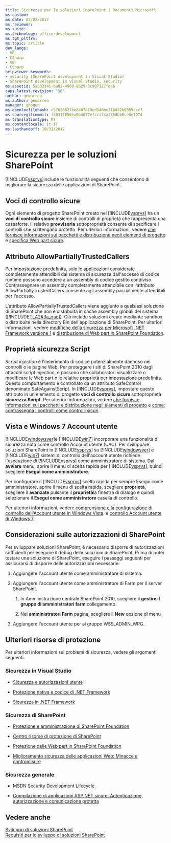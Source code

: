```yaml
---
title: Sicurezza per le soluzioni SharePoint | Documenti Microsoft
ms.custom: 
ms.date: 02/02/2017
ms.reviewer: 
ms.suite: 
ms.technology: office-development
ms.tgt_pltfrm: 
ms.topic: article
dev_langs:
- VB
- CSharp
- VB
- CSharp
helpviewer_keywords:
- security [SharePoint development in Visual Studio]
- SharePoint development in Visual Studio, security
ms.assetid: 5ab33141-ba82-4960-8b29-3c907127fea6
caps.latest.revision: "16"
author: gewarren
ms.author: gewarren
manager: ghogen
ms.openlocfilehash: c57626827be8487d19cd546bc31bd32b0859cec7
ms.sourcegitcommit: f40311056ea0b4677efcca74a285dbb0ce0e7974
ms.translationtype: MT
ms.contentlocale: it-IT
ms.lasthandoff: 10/31/2017
---
```

# <a name="security-for-sharepoint-solutions"></a>Sicurezza per le soluzioni SharePoint
  [!INCLUDE[vsprvs](../sharepoint/includes/vsprvs-md.md)]include le funzionalità seguenti che consentono di migliorare la sicurezza delle applicazioni di SharePoint.  
  
## <a name="safe-control-entries"></a>Voci di controllo sicure  
 Ogni elemento di progetto SharePoint creato nel [!INCLUDE[vsprvs](../sharepoint/includes/vsprvs-md.md)] ha un **voci di controllo sicure** insieme di controlli di proprietà che rappresenta una cassaforte. Il relativo **provvisoria** sottoproprietà consente di specificare i controlli che si ritengano protetto. Per ulteriori informazioni, vedere [che fornisce informazioni sui pacchetti e distribuzione negli elementi di progetto](../sharepoint/providing-packaging-and-deployment-information-in-project-items.md) e [specifica Web part sicure](http://go.microsoft.com/fwlink/?LinkId=177521).  
  
## <a name="allowpartiallytrustedcallers-attribute"></a>Attributo AllowPartiallyTrustedCallers  
 Per impostazione predefinita, solo le applicazioni considerate completamente attendibili dal sistema di sicurezza dall'accesso di codice runtime possono accedere a un assembly di codice gestito condiviso. Contrassegnare un assembly completamente attendibile con l'attributo AllowPartiallyTrustedCallers consente agli assembly parzialmente attendibili per l'accesso.  
  
 L'attributo AllowPartiallyTrustedCallers viene aggiunto a qualsiasi soluzione di SharePoint che non è distribuita in cache assembly globali del sistema ([!INCLUDE[TLA2#tla_gac](../sharepoint/includes/tla2sharptla-gac-md.md)]). Ciò include soluzioni create mediante sandbox o distribuite nella directory Bin dell'applicazione di SharePoint. Per ulteriori informazioni, vedere [modifiche della sicurezza per Microsoft .NET Framework versione 1](http://go.microsoft.com/fwlink/?LinkId=177515) e [distribuzione di Web part in SharePoint Foundation](http://go.microsoft.com/fwlink/?LinkId=177509).  
  
## <a name="safe-against-script-property"></a>Proprietà sicurezza Script  
 *Script injection* è l'inserimento di codice potenzialmente dannoso nei controlli o le pagine Web. Per proteggere i siti di SharePoint 2010 dagli attacchi script injection, è possono che collaboratori visualizzare o modificare le Web part o le relative proprietà per impostazione predefinita. Questo comportamento è controllato da un attributo SafeControl denominato SafeAgainstScript. In [!INCLUDE[vsprvs](../sharepoint/includes/vsprvs-md.md)], impostare questo attributo in un elemento di progetto **voci di controllo sicure** sottoproprietà **sicurezza Script**. Per ulteriori informazioni, vedere [che fornisce informazioni sui pacchetti e distribuzione negli elementi di progetto](../sharepoint/providing-packaging-and-deployment-information-in-project-items.md) e [come: contrassegna i controlli come controlli sicuri](../sharepoint/how-to-mark-controls-as-safe-controls.md).  
  
## <a name="vista-and-windows-7-user-account-control"></a>Vista e Windows 7 Account utente  
 [!INCLUDE[windowsver](../sharepoint/includes/windowsver-md.md)]e [!INCLUDE[win7](../sharepoint/includes/win7-md.md)] incorporare una funzionalità di sicurezza nota come controllo Account utente (UAC). Per sviluppare soluzioni SharePoint in [!INCLUDE[vsprvs](../sharepoint/includes/vsprvs-md.md)] su [!INCLUDE[windowsver](../sharepoint/includes/windowsver-md.md)] e [!INCLUDE[win7](../sharepoint/includes/win7-md.md)] sistemi di controllo dell'account utente richiede l'esecuzione di [!INCLUDE[vsprvs](../sharepoint/includes/vsprvs-md.md)] come amministratore di sistema. Dal **avviare** menu, aprire il menu di scelta rapida per [!INCLUDE[vsprvs](../sharepoint/includes/vsprvs-md.md)], quindi scegliere **Esegui come amministratore**.  
  
 Per configurare il [!INCLUDE[vsprvs](../sharepoint/includes/vsprvs-md.md)] scelta rapida per sempre Esegui come amministratore, aprire il menu di scelta rapida, scegliere **proprietà**, scegliere il **avanzate** pulsante il **proprietà**la finestra di dialogo e quindi selezionare il **Esegui come amministratore** casella di controllo.  
  
 Per ulteriori informazioni, vedere [comprensione e la configurazione di controllo dell'Account utente in Windows Vista](http://go.microsoft.com/fwlink/?LinkID=156476). e [controllo Account utente di Windows 7](http://go.microsoft.com/fwlink/?LinkId=177523).  
  
## <a name="sharepoint-permissions-considerations"></a>Considerazioni sulle autorizzazioni di SharePoint  
 Per sviluppare soluzioni SharePoint, è necessario disporre di autorizzazioni sufficienti per eseguire il debug delle soluzioni di SharePoint. Prima di poter testare una soluzione di SharePoint, eseguire i passaggi seguenti per assicurarsi di disporre delle autorizzazioni necessarie:  
  
1.  Aggiungere l'account utente come amministratore di sistema.  
  
2.  Aggiungere l'account utente come amministratore di Farm per il server SharePoint.  
  
    1.  In Amministrazione centrale SharePoint 2010, scegliere il **gestire il gruppo di amministratori farm** collegamento.  
  
    2.  Nel **amministratori Farm** pagina, scegliere il **New** opzione di menu  
  
3.  Aggiungere l'account utente per al gruppo WSS_ADMIN_WPG.  
  
## <a name="additional-security-resources"></a>Ulteriori risorse di protezione  
 Per ulteriori informazioni sui problemi di sicurezza, vedere gli argomenti seguenti.  
  
### <a name="visual-studio-security"></a>Sicurezza in Visual Studio  
  
-   [Sicurezza e autorizzazioni utente](http://go.microsoft.com/fwlink/?LinkId=177503)  
  
-   [Protezione nativa e codice di .NET Framework](http://go.microsoft.com/fwlink/?LinkId=177504)  
  
-   [Sicurezza in .NET Framework](http://go.microsoft.com/fwlink/?LinkId=177502)  
  
### <a name="sharepoint-security"></a>Sicurezza di SharePoint  
  
-   [Protezione e amministrazione di SharePoint Foundation](http://go.microsoft.com/fwlink/?LinkId=177501)  
  
-   [Centro risorse di protezione di SharePoint](http://go.microsoft.com/fwlink/?LinkId=177498)  
  
-   [Protezione delle Web part in SharePoint Foundation](http://go.microsoft.com/fwlink/?LinkId=177511)  
  
-   [Miglioramento sicurezza delle applicazioni Web: Minacce e contromisure](http://go.microsoft.com/fwlink/?LinkID=140080)  
  
### <a name="general-security"></a>Sicurezza generale  
  
-   [MSDN Security Development Lifecycle](http://go.microsoft.com/fwlink/?LinkID=147149)  
  
-   [Compilazione di applicazioni ASP.NET sicure: Autenticazione, autorizzazione e comunicazione protetta](http://go.microsoft.com/fwlink/?LinkId=177494)  
  
## <a name="see-also"></a>Vedere anche  
 [Sviluppo di soluzioni SharePoint](../sharepoint/developing-sharepoint-solutions.md)   
 [Requisiti per lo sviluppo di soluzioni SharePoint](../sharepoint/requirements-for-developing-sharepoint-solutions.md)  
  
  